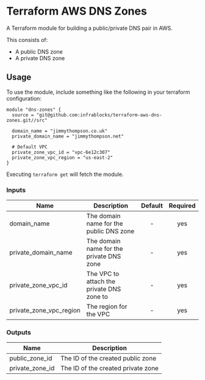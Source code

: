 Terraform AWS DNS Zones
=======================

A Terraform module for building a public/private DNS pair in AWS.

This consists of:
* A public DNS zone
* A private DNS zone

## Usage

To use the module, include something like the following in your terraform configuration:

```hcl-terraform
module "dns-zones" {
  source = "git@github.com:infrablocks/terraform-aws-dns-zones.git//src"

  domain_name = "jimmythompson.co.uk"
  private_domain_name = "jimmythompson.net"

  # Default VPC
  private_zone_vpc_id = "vpc-6e12c307"
  private_zone_vpc_region = "us-east-2"
}
```

Executing `terraform get` will fetch the module.

### Inputs

| Name                    | Description                                       | Default | Required |
|-------------------------|---------------------------------------------------|:-------:|:--------:|
| domain_name             | The domain name for the public DNS zone           | -       | yes      |
| private_domain_name     | The domain name for the private DNS zone          | -       | yes      |
| private_zone_vpc_id     | The VPC to attach the private DNS zone to         | -       | yes      |
| private_zone_vpc_region | The region for the VPC                            | -       | yes      |

### Outputs

| Name                         | Description                        |
|------------------------------|------------------------------------|
| public_zone_id               | The ID of the created public zone  |
| private_zone_id              | The ID of the created private zone |
